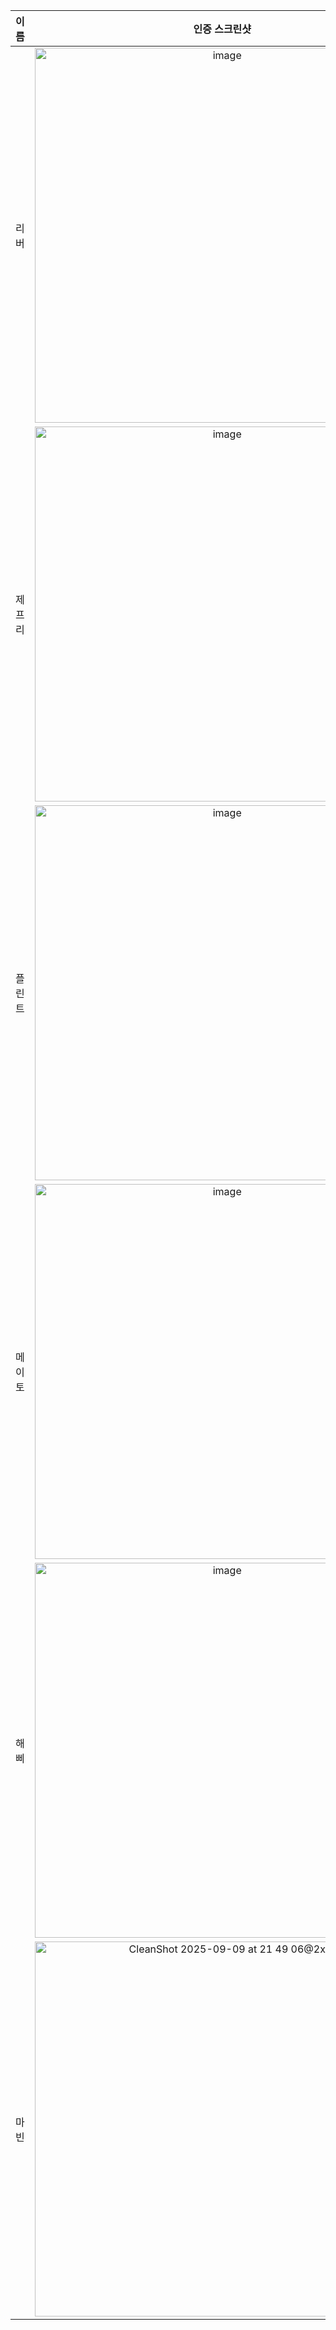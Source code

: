 | **이름** | **인증 스크린샷** |
|:--------:|:-----------------:|
| 리버   | <img width="600" alt="image" src="https://github.com/user-attachments/assets/d9d4d106-c100-4bc0-97ec-e7f5af64d097" /> |
| 제프리 | <img width="600" alt="image" src="https://github.com/user-attachments/assets/340b6abd-df63-47a9-b4fa-dd8136f943b4" /> |
| 플린트 | <img width="600" alt="image" src="https://github.com/user-attachments/assets/ce5b4d36-b976-405e-9806-86e5b3f6d772" /> |
| 메이토 |<img width="600"  alt="image" src="https://github.com/user-attachments/assets/99e3de31-11e5-468b-8b3d-f618b6007d15" />|
| 해삐 | <img width="600" alt="image" src="https://github.com/user-attachments/assets/e4e2eb85-f6c8-4ba0-ab20-730bad507b69" /> |
| 마빈 | <img width="600" alt="CleanShot 2025-09-09 at 21 49 06@2x" src="https://github.com/user-attachments/assets/43349f15-4f00-4e0a-b984-f471ef167d0d" />|

